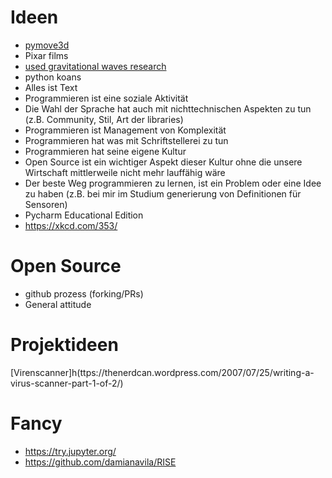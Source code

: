 # Ideen

* [pymove3d](http://pymove3d.pysv.org/)
* Pixar films
* [used gravitational waves research](https://pbs.twimg.com/media/Ca8jlVIWcAUmeP8.png)
* python koans
* Alles ist Text
* Programmieren ist eine soziale Aktivität
* Die Wahl der Sprache hat auch mit nichttechnischen Aspekten zu tun (z.B. Community, Stil, Art der libraries)
* Programmieren ist Management von Komplexität
* Programmieren hat was mit Schriftstellerei zu tun
* Programmieren hat seine eigene Kultur
* Open Source ist ein wichtiger Aspekt dieser Kultur ohne die unsere Wirtschaft mittlerweile nicht mehr lauffähig wäre
* Der beste Weg programmieren zu lernen, ist ein Problem oder eine Idee zu haben (z.B. bei mir im Studium generierung von Definitionen für Sensoren)
* Pycharm Educational Edition
* https://xkcd.com/353/

# Open Source

* github prozess (forking/PRs)
* General attitude

# Projektideen

[Virenscanner]h(ttps://thenerdcan.wordpress.com/2007/07/25/writing-a-virus-scanner-part-1-of-2/)

# Fancy

* https://try.jupyter.org/
* https://github.com/damianavila/RISE
